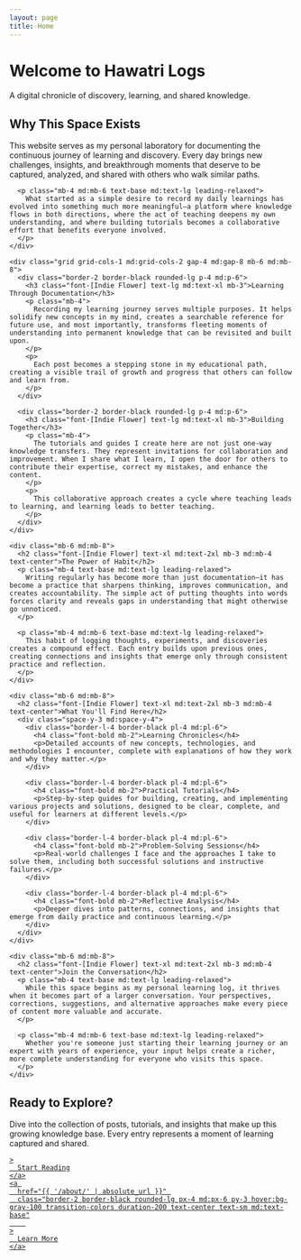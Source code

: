 ```yaml
---
layout: page
title: Home
---
```


<div class="text-center p-4 md:p-8">
  <h1 class="font-[Indie Flower] text-2xl md:text-4xl mb-4 md:mb-6">Welcome to Hawatri Logs</h1>
  <p class="text-lg md:text-xl mb-6 md:mb-8">A digital chronicle of discovery, learning, and shared knowledge.</p>
  
  <div class="max-w-4xl mx-auto text-left">
    <div class="mb-6 md:mb-8">
      <h2 class="font-[Indie Flower] text-xl md:text-2xl mb-3 md:mb-4 text-center">Why This Space Exists</h2>
      <p class="mb-4 text-base md:text-lg leading-relaxed">
        This website serves as my personal laboratory for documenting the continuous journey of learning and discovery. Every day brings new challenges, insights, and breakthrough moments that deserve to be captured, analyzed, and shared with others who walk similar paths.
      </p>
      
      <p class="mb-4 md:mb-6 text-base md:text-lg leading-relaxed">
        What started as a simple desire to record my daily learnings has evolved into something much more meaningful—a platform where knowledge flows in both directions, where the act of teaching deepens my own understanding, and where building tutorials becomes a collaborative effort that benefits everyone involved.
      </p>
    </div>
    
    <div class="grid grid-cols-1 md:grid-cols-2 gap-4 md:gap-8 mb-6 md:mb-8">
      <div class="border-2 border-black rounded-lg p-4 md:p-6">
        <h3 class="font-[Indie Flower] text-lg md:text-xl mb-3">Learning Through Documentation</h3>
        <p class="mb-4">
          Recording my learning journey serves multiple purposes. It helps solidify new concepts in my mind, creates a searchable reference for future use, and most importantly, transforms fleeting moments of understanding into permanent knowledge that can be revisited and built upon.
        </p>
        <p>
          Each post becomes a stepping stone in my educational path, creating a visible trail of growth and progress that others can follow and learn from.
        </p>
      </div>
      
      <div class="border-2 border-black rounded-lg p-4 md:p-6">
        <h3 class="font-[Indie Flower] text-lg md:text-xl mb-3">Building Together</h3>
        <p class="mb-4">
          The tutorials and guides I create here are not just one-way knowledge transfers. They represent invitations for collaboration and improvement. When I share what I learn, I open the door for others to contribute their expertise, correct my mistakes, and enhance the content.
        </p>
        <p>
          This collaborative approach creates a cycle where teaching leads to learning, and learning leads to better teaching.
        </p>
      </div>
    </div>
    
    <div class="mb-6 md:mb-8">
      <h2 class="font-[Indie Flower] text-xl md:text-2xl mb-3 md:mb-4 text-center">The Power of Habit</h2>
      <p class="mb-4 text-base md:text-lg leading-relaxed">
        Writing regularly has become more than just documentation—it has become a practice that sharpens thinking, improves communication, and creates accountability. The simple act of putting thoughts into words forces clarity and reveals gaps in understanding that might otherwise go unnoticed.
      </p>
      
      <p class="mb-4 md:mb-6 text-base md:text-lg leading-relaxed">
        This habit of logging thoughts, experiments, and discoveries creates a compound effect. Each entry builds upon previous ones, creating connections and insights that emerge only through consistent practice and reflection.
      </p>
    </div>
    
    <div class="mb-6 md:mb-8">
      <h2 class="font-[Indie Flower] text-xl md:text-2xl mb-3 md:mb-4 text-center">What You'll Find Here</h2>
      <div class="space-y-3 md:space-y-4">
        <div class="border-l-4 border-black pl-4 md:pl-6">
          <h4 class="font-bold mb-2">Learning Chronicles</h4>
          <p>Detailed accounts of new concepts, technologies, and methodologies I encounter, complete with explanations of how they work and why they matter.</p>
        </div>
        
        <div class="border-l-4 border-black pl-4 md:pl-6">
          <h4 class="font-bold mb-2">Practical Tutorials</h4>
          <p>Step-by-step guides for building, creating, and implementing various projects and solutions, designed to be clear, complete, and useful for learners at different levels.</p>
        </div>
        
        <div class="border-l-4 border-black pl-4 md:pl-6">
          <h4 class="font-bold mb-2">Problem-Solving Sessions</h4>
          <p>Real-world challenges I face and the approaches I take to solve them, including both successful solutions and instructive failures.</p>
        </div>
        
        <div class="border-l-4 border-black pl-4 md:pl-6">
          <h4 class="font-bold mb-2">Reflective Analysis</h4>
          <p>Deeper dives into patterns, connections, and insights that emerge from daily practice and continuous learning.</p>
        </div>
      </div>
    </div>
    
    <div class="mb-6 md:mb-8">
      <h2 class="font-[Indie Flower] text-xl md:text-2xl mb-3 md:mb-4 text-center">Join the Conversation</h2>
      <p class="mb-4 text-base md:text-lg leading-relaxed">
        While this space begins as my personal learning log, it thrives when it becomes part of a larger conversation. Your perspectives, corrections, suggestions, and alternative approaches make every piece of content more valuable and accurate.
      </p>
      
      <p class="mb-4 md:mb-6 text-base md:text-lg leading-relaxed">
        Whether you're someone just starting their learning journey or an expert with years of experience, your input helps create a richer, more complete understanding for everyone who visits this space.
      </p>
    </div>
    
<div class="border-2 border-black rounded-lg p-4 md:p-6">
  <h2 class="font-[Indie Flower] text-xl md:text-2xl mb-3 md:mb-4">Ready to Explore?</h2>
<p class="mb-4 md:mb-6 text-base md:text-lg">
        Dive into the collection of posts, tutorials, and insights that make up this growing knowledge base. Every entry represents a moment of learning captured and shared.
      </p>

  <div class="flex flex-col sm:flex-row justify-center gap-3 md:gap-6">
    <a 
      href="{{ '/blog/' | absolute_url }}" 
      class="border-2 border-black rounded-lg px-4 md:px-6 py-3 hover:bg-gray-100 transition-colors duration-200 text-center text-sm md:text-base"
        
    >
      Start Reading
    </a>
    <a 
      href="{{ '/about/' | absolute_url }}" 
      class="border-2 border-black rounded-lg px-4 md:px-6 py-3 hover:bg-gray-100 transition-colors duration-200 text-center text-sm md:text-base"
        
    >
      Learn More
    </a>
  </div>
</div>


  </div>
</div>